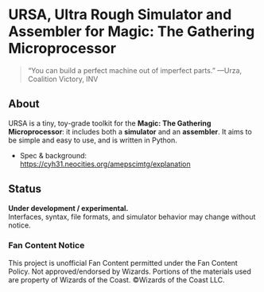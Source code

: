 # URSA, Ultra Rough Simulator and Assembler for Magic: The Gathering Microprocessor

> “You can build a perfect machine out of imperfect parts.”
> —Urza, Coalition Victory, INV

## About
URSA is a tiny, toy-grade toolkit for the **Magic: The Gathering Microprocessor**: it includes both a **simulator** and an **assembler**. It aims to be simple and easy to use, and is written in Python.

- Spec & background: <https://cyh31.neocities.org/amepscimtg/explanation>

## Status
**Under development / experimental.**  
Interfaces, syntax, file formats, and simulator behavior may change without notice.

### Fan Content Notice

This project is unofficial Fan Content permitted under the Fan Content Policy. Not approved/endorsed by Wizards. Portions of the materials used are property of Wizards of the Coast. ©Wizards of the Coast LLC.